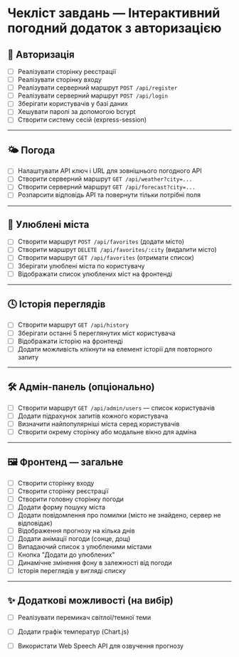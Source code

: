 # Чекліст завдань — Інтерактивний погодний додаток з авторизацією

## 🔐 Авторизація
- [ ] Реалізувати сторінку реєстрації
- [ ] Реалізувати сторінку входу
- [ ] Реалізувати серверний маршрут `POST /api/register`
- [ ] Реалізувати серверний маршрут `POST /api/login`
- [ ] Зберігати користувачів у базі даних
- [ ] Хешувати паролі за допомогою bcrypt
- [ ] Створити систему сесій (express-session)

---

## 🌤 Погода
- [ ] Налаштувати API ключ і URL для зовнішнього погодного API
- [ ] Створити серверний маршрут `GET /api/weather?city=...`
- [ ] Створити серверний маршрут `GET /api/forecast?city=...`
- [ ] Розпарсити відповідь API та повернути тільки потрібні поля

---

## 🌟 Улюблені міста
- [ ] Створити маршрут `POST /api/favorites` (додати місто)
- [ ] Створити маршрут `DELETE /api/favorites/:city` (видалити місто)
- [ ] Створити маршрут `GET /api/favorites` (отримати список)
- [ ] Зберігати улюблені міста по користувачу
- [ ] Відображати список улюблених міст на фронтенді

---

## 🕓 Історія переглядів
- [ ] Створити маршрут `GET /api/history`
- [ ] Зберігати останні 5 переглянутих міст користувача
- [ ] Відображати історію на фронтенді
- [ ] Додати можливість клікнути на елемент історії для повторного запиту

---

## 🛠️ Адмін-панель (опціонально)
- [ ] Створити маршрут `GET /api/admin/users` — список користувачів
- [ ] Додати підрахунок запитів кожного користувача
- [ ] Визначити найпопулярніші міста серед користувачів
- [ ] Створити окрему сторінку або модальне вікно для адміна

---

## 🖼️ Фронтенд — загальне
- [ ] Створити сторінку входу
- [ ] Створити сторінку реєстрації
- [ ] Створити головну сторінку погоди
- [ ] Додати форму пошуку міста
- [ ] Додати повідомлення про помилки (місто не знайдено, сервер не відповідає)
- [ ] Відображення прогнозу на кілька днів
- [ ] Додати анімації погоди (сонце, дощ)
- [ ] Випадаючий список з улюбленими містами
- [ ] Кнопка "Додати до улюблених"
- [ ] Динамічне змінення фону в залежності від погоди
- [ ] Історія переглядів у вигляді списку

---

## ✨ Додаткові можливості (на вибір)
- [ ] Реалізувати перемикач світлої/темної теми
- [ ] Додати графік температур (Chart.js)
- [ ] Використати Web Speech API для озвучення прогнозу

